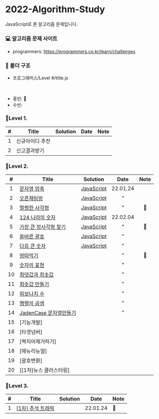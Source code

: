 # 2022-Algorithm-Study

JavaScript로 푼 알고리즘 문제입니다.

### 💻 알고리즘 문제 사이트

- programmers: https://programmers.co.kr/learn/challenges

### 📁 폴더 구조

- 프로그래머스/Level #/title.js

<br>

- 홍빈: 👻
- 수빈:

### 📍Level 1.

|  #  | Title           | Solution | Date | Note |
| :-: | --------------- | -------- | :-: | :-: |
|  1  | 신규아이디 추천 |          |      |
|  2  | 신고결과받기    |          |      |

### 📍Level 2.

|  #  | Title                                                                              | Solution                                                     | Date     | Note |
| :-: | ---------------------------------------------------------------------------------- | ------------------------------------------------------------ | :-: | :-: |
|  1  | [문자열 압축](https://programmers.co.kr/learn/courses/30/lessons/60057)            | [JavaScript](./프로그래머스/Level%202/문자열%20압축.js)      | 22.01.24 |      |
|  2  | [오픈채팅방](https://programmers.co.kr/learn/courses/30/lessons/42888)             | [JavaScript](./프로그래머스/Level%202/오픈채팅방.js)         | " |      |
|  3  | [멀쩡한 사각형](https://programmers.co.kr/learn/courses/30/lessons/62048)          | [JavaScript](./프로그래머스/Level%202/멀쩡한%20사각형.js)    | " | 👻   |
|  4  | [124 나라의 숫자](https://programmers.co.kr/learn/courses/30/lessons/12899)        | [JavaScript](./프로그래머스/Level%202/124나라의숫자.js)      | 22.02.04   |      |
|  5  | [가장 큰 정사각형 찾기](https://programmers.co.kr/learn/courses/30/lessons/12905)  | [JavaScript](./프로그래머스/Level%202/가장큰정사각형찾기.js) |  " | 👻   |
|  6  | [올바른 괄호](https://programmers.co.kr/learn/courses/30/lessons/12909)            | [JavaScript](./프로그래머스/Level%202/올바른괄호.js)         |      "    |      |
|  7  | [다음 큰 숫자](https://programmers.co.kr/learn/courses/30/lessons/12911)           | [JavaScript](./프로그래머스/Level%202/다음큰숫자.js)         |       "   |      |
|  8  | [땅따먹기](https://programmers.co.kr/learn/courses/30/lessons/12913)               |                                                              | "         | 👻   |
|  9  | [숫자의 표현](https://programmers.co.kr/learn/courses/30/lessons/12924)            |                                                              |   "       |      |
| 10  | [최댓값과 최솟값](https://programmers.co.kr/learn/courses/30/lessons/12939)        |                                                              |     "     |      |
| 11  | [최솟값 만들기](https://programmers.co.kr/learn/courses/30/lessons/12941)          |                                                              |   "       |      |
| 12  | [피보나치 수](https://programmers.co.kr/learn/courses/30/lessons/12945)            |                                                              |   "       |      |
| 13  | [행렬의 곱셈](https://programmers.co.kr/learn/courses/30/lessons/12949)            |                                                              |    "      |      |
| 14  | [JadenCase 문자열만들기](https://programmers.co.kr/learn/courses/30/lessons/12951) |                                                              |      "    |      |
| 15  | [기능개발]       |                                                              |          |      |
| 16  | [타겟넘버]       |                                                              |          |      |
| 17  | [짝지어제거하기]       |                                                              |          |      |
| 18  | [메뉴리뉴얼]       |                                                              |          |      |
| 19  | [괄호변환]       |                                                              |          |      |
| 20  | [[1차]뉴스 클러스터링]       |                                                              |          |      |


### 📍Level 3.

|  #  | Title                                                                         | Solution | Date     | Note |
| :-: | ----------------------------------------------------------------------------- | -------- | -------- | ---- |
|  1  | [[1차] 추석 트래픽](https://programmers.co.kr/learn/courses/30/lessons/17676) |          | 22.01.24 | 👻   |
